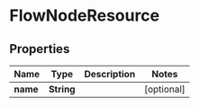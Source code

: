 

# FlowNodeResource


## Properties

| Name | Type | Description | Notes |
|------------ | ------------- | ------------- | -------------|
|**name** | **String** |  |  [optional] |



